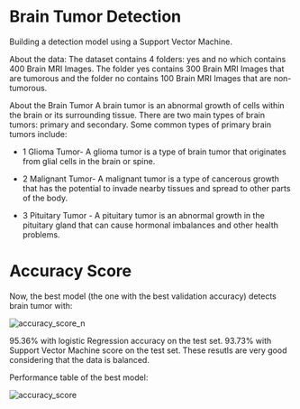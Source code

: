 # Brain Tumor Detection 


Building a detection model using a Support Vector Machine.

About the data:
The dataset contains 4 folders: yes and no which contains 400 Brain MRI Images. The folder yes contains 300 Brain MRI Images that are tumorous and the folder no contains 100 Brain MRI Images that are non-tumorous.

About the Brain Tumor
A brain tumor is an abnormal growth of cells within the brain or its surrounding tissue. There are two main types of brain tumors: primary and secondary. Some common types of primary brain tumors include:

- 1 Glioma Tumor- A glioma tumor is a type of brain tumor that originates from glial cells in the brain or spine.
* 2 Malignant Tumor- A malignant tumor is a type of cancerous growth that has the potential to invade nearby tissues and spread to other parts of the body.
+ 3 Pituitary Tumor - A pituitary tumor is an abnormal growth in the pituitary gland that can cause hormonal imbalances and other health problems.

# Accuracy Score
Now, the best model (the one with the best validation accuracy) detects brain tumor with:

![accuracy_score_n](https://user-images.githubusercontent.com/128196839/235724080-5940eeed-a283-4a7c-9e39-8847bae15eb4.jpg)


95.36% with logistic Regression accuracy on the test set.
93.73% with Support Vector Machine score on the test set.
These resutls are very good considering that the data is balanced.

Performance table of the best model:


![accuracy_score](https://user-images.githubusercontent.com/128196839/235717402-f48f8e14-d280-484e-bf54-bb0d675a08f4.jpg)
